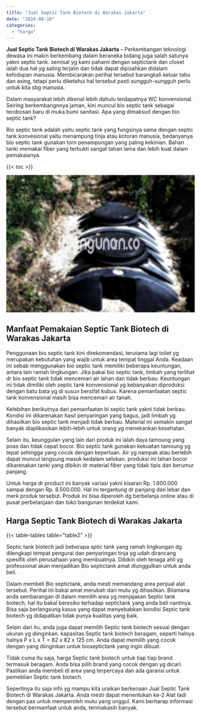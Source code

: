 ```yaml
---
title: "Jual Septic Tank Biotech di Warakas Jakarta"
date: "2024-08-10"
categories: 
  - "harga"
---
```


**Jual Septic Tank Biotech di Warakas Jakarta** – Perkembangan teknologi dewasa ini makin berkembang dalam beraneka bidang juga salah satunya yakni septic tank. semisal yg kami pahami dengan septictank dan closet ialah dua hal yg saling terjalin dan tidak dapat dipisahkan didalam kehidupan manusia. Membicarakan perihal tersebut barangkali keluar tabu dan asing, tetapi perlu diketahui hal tersebut pasti sungguh-sungguh perlu untuk kita sbg manusia.

Dalam masyarakat lebih dikenal lebih dahulu terdapatnya WC konvensional. Seiring berkembangnnya jaman, kini muncul bio septic tank sebagai terobosan baru di muka bumi sanitasi. Apa yang dimaksud dengan bio septic tank?

Bio septic tank adalah yaitu septic tank yang fungsinya sama dengan septic tank konvesional yaitu menampung tinja atau kotoran manusia, bedanyanya bio septic tank gunakan torn penampungan yang paling kekinian. Bahan tanki memakai fiber yang terbukti sangat tahan lama dan lebih kuat dalam pemakaianya.

{{< toc >}}

![Jual Septic Tank Biotech di Warakas Jakarta](/images/jual-bio-septictank-41.png)

## Manfaat Pemakaian Septic Tank Biotech di Warakas Jakarta

Penggunaan bio septic tank kini direkomendasi, terutama lagi toilet yg merupakan kebutuhan yang wajib untuk area tempat tinggal Anda. Keadaan ini sebab menggunakan bio septic tank memiliki beberapa keuntungan, antara lain ramah lingkungan. Jika pakai bio septic tank, limbah yang terlihat dr bio septic tank tidak mencemari air lahan dan tidak berbau. Keuntungan ini tidak dimiliki oleh septic tank konvensional yg kebanyakan diproduksi dengan batu bata yg di susun bersifat kubus. Karena pemanfaatan septic tank konvensional masih bisa mencemari air tanah.

Kelebihan berikutnya dari pemanfaatan bi septic tank yakni tidak berbau. Kondisi ini dikarenakan hasil penyaringan yang bagus, jadi limbah yg dihasilkan bio septic tank menjadi tidak berbau. Material ini semakin sangat banyak diaplikasikan lebih-lebih untuk orang yg menekankan kesehatan.

Selain itu, keunggulan yang lain dari produk ini ialah daya tamoung yang poas dan tidak cepat bocor. Bio septic tank gunakan kekuatan tamoung yg tepat sehingga yang cocok dengan keperluan. Air yg nampak atau berlebih dapat muncul langsung masuk kedalam selokan. produksi ini tahan bocor dikarenakan tanki yang dibikin dr material fiber yang tidak tipis dan berumur panjang.

Untuk harga dr product ini banyak variasi yakni kisaran Rp. 1.600.000 sampai dengan Rp. 8.500.000. Hal ini tergantung dr panjang dan lebar dan merk produk tersebut. Produk ini bisa diperoleh dg berbelanja online atau di pusat perbelanjaan dan toko bangunan terdekat kami.

## Harga Septic Tank Biotech di Warakas Jakarta

{{< table-tables table="table2" >}}

Septic tank biotech jadi beberapa sptic tank yang ramah lingkungan dg dilengkapi tempat pengurai dan penyaringan tinja yg udah dirancang spesifik oleh perusahaan yang membuatnya. Dibikin oleh tenaga ahli yg professional akan menjadikan Bio septictank amat diunggulkan untuk anda beli.

Dalam membeli Bio septictank, anda mesti memandang area penjual alat tersebut. Perihal ini bakal amat merubah dari mutu yg dihasilkan. Bilamana anda sembarangan di dalam memilih area yg menjajakan Septic tank biotech, hal itu bakal beresiko terhadap septictank yang anda beli nantinya. Bisa saja berlangsung kasus yang dapat menyebabkan kondisi Septic tank biotech yg didapatkan tidak punya kualitas yang baik.

Selain dari itu, anda juga dapat memilih Septic tank biotech sesuai dengan ukuran yg diinginkan. kapasitas Septic tank biotech beragam, seperti halnya halnya P x L x T = 82 x 82 x 125 cm. Anda dapat memilih yang cocok dengan yang diinginkan untuk bioseptictank yang ingin dibuat.

Tidak cuma itu saja, harga Septic tank biotech untuk tiap tiap brand termasuk beragam. Anda bisa pilih brand yang cocok dengan yg dicari. Pastikan anda membeli di area yang terpercaya dan ada garansi untuk pemeblian Septic tank biotech.

Sepertinya itu saja info yg mampu kita uraikan berkenaan Jual Septic Tank Biotech di Warakas Jakarta. Anda mesti dapat menentukan ke-2 Alat tadi dengan pas untuk memperoleh mutu yang unggul. Kami berharap informasi tersebut bermanfaat untuk anda, terimakasih banyak.
